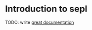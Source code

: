 # Introduction to sepl

TODO: write [great documentation](http://jacobian.org/writing/what-to-write/)
